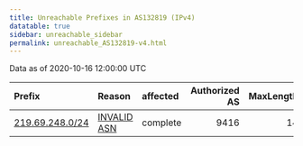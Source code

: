 ```yaml
---
title: Unreachable Prefixes in AS132819 (IPv4)
datatable: true
sidebar: unreachable_sidebar
permalink: unreachable_AS132819-v4.html
---
```


Data as of 2020-10-16 12:00:00 UTC


<div class="datatable-begin"></div>

| Prefix                                                   | Reason                                                                                                  | affected   |   Authorized AS |   MaxLength | Anchor                                       |   unreachable /24s |
|:---------------------------------------------------------|:--------------------------------------------------------------------------------------------------------|:-----------|----------------:|------------:|:---------------------------------------------|-------------------:|
| [219.69.248.0/24](https://stat.ripe.net/219.69.248.0/24) | [INVALID ASN](https://rpki-validator.ripe.net/announcement-preview?asn=AS132819&prefix=219.69.248.0/24) | complete   |            9416 |          14 | [APNIC](unreachable_APNIC_RPKI_Root-v4.html) |                  1 |

<div class="datatable-end"></div>